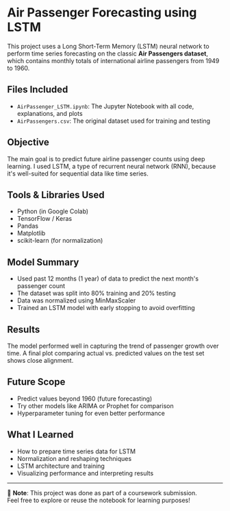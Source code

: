 # Air Passenger Forecasting using LSTM

This project uses a Long Short-Term Memory (LSTM) neural network to perform time series forecasting on the classic **Air Passengers dataset**, which contains monthly totals of international airline passengers from 1949 to 1960.

##  Files Included

- `AirPassenger_LSTM.ipynb`: The Jupyter Notebook with all code, explanations, and plots
- `AirPassengers.csv`: The original dataset used for training and testing

##  Objective

The main goal is to predict future airline passenger counts using deep learning. I used LSTM, a type of recurrent neural network (RNN), because it's well-suited for sequential data like time series.

##  Tools & Libraries Used

- Python (in Google Colab)
- TensorFlow / Keras
- Pandas
- Matplotlib
- scikit-learn (for normalization)

##  Model Summary

- Used past 12 months (1 year) of data to predict the next month's passenger count
- The dataset was split into 80% training and 20% testing
- Data was normalized using MinMaxScaler
- Trained an LSTM model with early stopping to avoid overfitting

##  Results

The model performed well in capturing the trend of passenger growth over time. A final plot comparing actual vs. predicted values on the test set shows close alignment.

##  Future Scope

- Predict values beyond 1960 (future forecasting)
- Try other models like ARIMA or Prophet for comparison
- Hyperparameter tuning for even better performance

##  What I Learned

- How to prepare time series data for LSTM
- Normalization and reshaping techniques
- LSTM architecture and training
- Visualizing performance and interpreting results

---

📌 **Note**: This project was done as part of a coursework submission.  
Feel free to explore or reuse the notebook for learning purposes!

